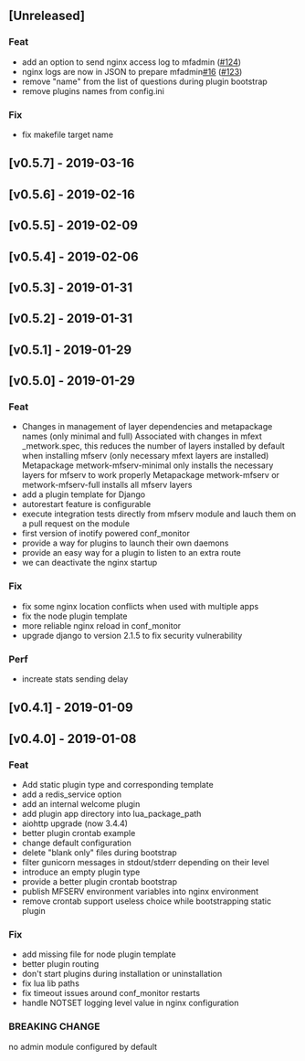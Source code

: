 <a name="unreleased"></a>
## [Unreleased]

### Feat
- add an option to send nginx access log to mfadmin ([#124](https://github.com/metwork-framework//issues/124))
- nginx logs are now in JSON to prepare mfadmin[#16](https://github.com/metwork-framework//issues/16) ([#123](https://github.com/metwork-framework//issues/123))
- remove "name" from the list of questions during plugin bootstrap
- remove plugins names from config.ini

### Fix
- fix makefile target name

<a name="v0.5.7"></a>
## [v0.5.7] - 2019-03-16

<a name="v0.5.6"></a>
## [v0.5.6] - 2019-02-16

<a name="v0.5.5"></a>
## [v0.5.5] - 2019-02-09

<a name="v0.5.4"></a>
## [v0.5.4] - 2019-02-06

<a name="v0.5.3"></a>
## [v0.5.3] - 2019-01-31

<a name="v0.5.2"></a>
## [v0.5.2] - 2019-01-31

<a name="v0.5.1"></a>
## [v0.5.1] - 2019-01-29

<a name="v0.5.0"></a>
## [v0.5.0] - 2019-01-29
### Feat
- Changes in management of layer dependencies and metapackage names (only minimal and full) Associated with changes in mfext _metwork.spec, this reduces the number of layers installed by default when installing mfserv (only necessary mfext layers are installed) Metapackage metwork-mfserv-minimal only installs the necessary layers for mfserv to work properly Metapackage metwork-mfserv or metwork-mfserv-full installs all mfserv layers
- add a plugin template for Django
- autorestart feature is configurable
- execute integration tests directly from mfserv module and lauch them on a pull request on the module
- first version of inotify powered conf_monitor
- provide a way for plugins to launch their own daemons
- provide an easy way for a plugin to listen to an extra route
- we can deactivate the nginx startup

### Fix
- fix some nginx location conflicts when used with multiple apps
- fix the node plugin template
- more reliable nginx reload in conf_monitor
- upgrade django to version 2.1.5 to fix security vulnerability

### Perf
- increate stats sending delay

<a name="v0.4.1"></a>
## [v0.4.1] - 2019-01-09

<a name="v0.4.0"></a>
## [v0.4.0] - 2019-01-08
### Feat
- Add static plugin type and corresponding template
- add a redis_service option
- add an internal welcome plugin
- add plugin app directory into lua_package_path
- aiohttp upgrade (now 3.4.4)
- better plugin crontab example
- change default configuration
- delete "blank only" files during bootstrap
- filter gunicorn messages in stdout/stderr depending on their level
- introduce an empty plugin type
- provide a better plugin crontab bootstrap
- publish MFSERV environment variables into nginx environment
- remove crontab support useless choice while bootstrapping static plugin

### Fix
- add missing file for node plugin template
- better plugin routing
- don't start plugins during installation or uninstallation
- fix lua lib paths
- fix timeout issues around conf_monitor restarts
- handle NOTSET logging level value in nginx configuration

### BREAKING CHANGE

no admin module configured by default

